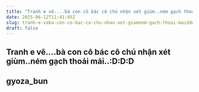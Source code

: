 ```yaml
---
title: "Tranh e vẽ....bà con cô bác cô chú nhận xét giùm..ném gạch thoải mái..:D:D:D"
date: 2025-06-12T11:41:45Z
slug: tranh-e-veba-con-co-bac-co-chu-nhan-xet-giumnem-gach-thoai-maiddd
draft: false
---
```


## Tranh e vẽ....bà con cô bác cô chú nhận xét giùm..ném gạch thoải mái..:D:D:D

## gyoza_bun

